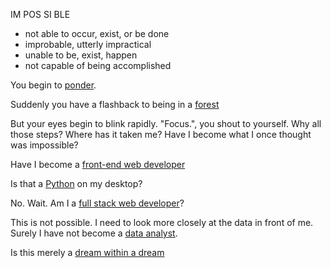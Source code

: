 IM POS SI BLE
  - not able to occur, exist, or be done
  - improbable, utterly impractical
  - unable to be, exist, happen
  - not capable of being accomplished

You begin to [ponder](../ponder/ponder-about-life.md).

Suddenly you have a flashback to being in a [forest](../forest/forest.md)

But your eyes begin to blink rapidly. "Focus.", you shout to yourself.
Why all those steps? Where has it taken me? Have I become what I once thought was impossible?

Have I become a [front-end web developer](https://www.udacity.com/course/front-end-web-developer-nanodegree--nd001)

Is that a [Python](https://en.wikipedia.org/wiki/Pythonidae) on my desktop?

No. Wait. Am I a [full stack web developer](https://www.udacity.com/course/full-stack-web-developer-nanodegree--nd004)?

This is not possible. I need to look more closely at the data in front of me.
Surely I have not become a [data analyst](https://www.udacity.com/course/data-analyst-nanodegree--nd002).

Is this merely a [dream within a dream](../dream_in_dream/inception.md)
